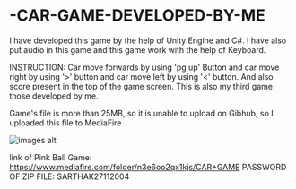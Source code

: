 # -CAR-GAME-DEVELOPED-BY-ME

I have developed this game by the help of Unity Engine and C#. I have also put audio in this game and this game work with the help of Keyboard. 

INSTRUCTION: Car move forwards by using 'pg up' Button and car move right by using '>' button and car move left by using '<' button. And also score present in the top of the game screen. This is also my third game those developed by me.

Game's file is more than 25MB, so it is unable to upload on Gibhub, so I uploaded this file to MediaFire

![images alt]()

link of Pink Ball Game: https://www.mediafire.com/folder/n3e6oo2qx1kjs/CAR+GAME
PASSWORD OF ZIP FILE: SARTHAK27112004
